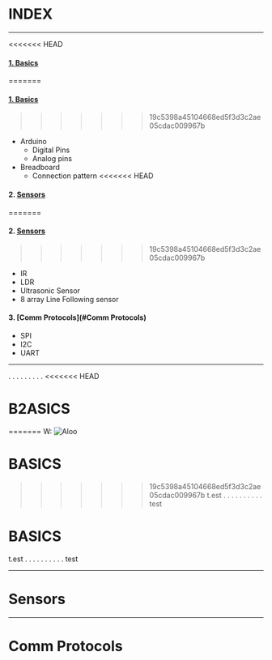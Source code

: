 # INDEX 
---

<<<<<<< HEAD
#### [1. Basics](#B2ASICS)
=======
#### [1. Basics](#BASICS)
>>>>>>> 19c5398a45104668ed5f3d3c2ae05cdac009967b

* Arduino
    * Digital Pins
    * Analog pins
* Breadboard
    * Connection pattern 
<<<<<<< HEAD
#### 2. [Sensors](#sSensors)
=======
#### 2. [Sensors](#Sensors)
>>>>>>> 19c5398a45104668ed5f3d3c2ae05cdac009967b
 
* IR
* LDR
* Ultrasonic Sensor
* 8 array Line Following sensor 
#### 3. [Comm Protocols](#Comm Protocols)
* SPI
* I2C
* UART
---
.
.
.
.
.
.
.
.
.
<<<<<<< HEAD

# B2ASICS
=======
W: ![Aloo](https://i2.wp.com/s.wordpress.org/about/images/logos/wordpress-logo-32.png
"Title")

# BASICS
>>>>>>> 19c5398a45104668ed5f3d3c2ae05cdac009967b
t.est
.
.
.
.
.
.
.
.
.
.
test


# BASICS
t.est
.
.
.
.
.
.
.
.
.
.
test

----
# Sensors
----
# Comm Protocols
